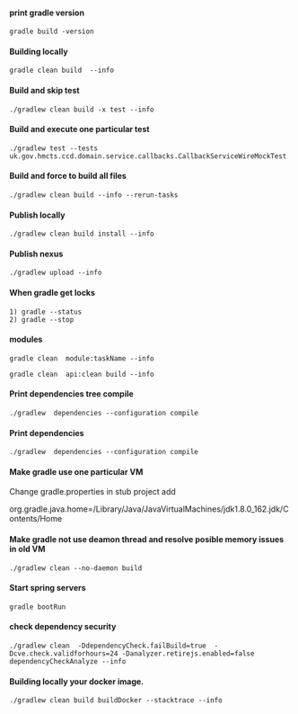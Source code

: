 #### print gradle version

```
gradle build -version
```
#### Building locally
```
gradle clean build  --info
```

#### Build and skip test
```
./gradlew clean build -x test --info
```

#### Build and  execute one particular test
```
./gradlew test --tests uk.gov.hmcts.ccd.domain.service.callbacks.CallbackServiceWireMockTest
```


#### Build and force to build all files
```
./gradlew clean build --info --rerun-tasks
```

#### Publish locally
```
./gradlew clean build install --info
```

#### Publish nexus
```
./gradlew upload --info
```

#### When gradle get locks
```
1) gradle --status
2) gradle --stop
```

#### modules
```
gradle clean  module:taskName --info

gradle clean  api:clean build --info
```


#### Print dependencies tree compile

```
./gradlew  dependencies --configuration compile
```

#### Print dependencies
```
./gradlew  dependencies --configuration compile
```

#### Make gradle use one particular VM

Change gradle.properties in stub project add

org.gradle.java.home=/Library/Java/JavaVirtualMachines/jdk1.8.0_162.jdk/Contents/Home

#### Make gradle not use deamon thread  and resolve posible memory issues in old VM
```
./gradlew clean --no-daemon build 
```

#### Start spring servers
```
gradle bootRun
```

#### check dependency security

```
./gradlew clean  -DdependencyCheck.failBuild=true  -Dcve.check.validforhours=24 -Danalyzer.retirejs.enabled=false dependencyCheckAnalyze --info
````

#### Building locally your docker image.

```
./gradlew clean build buildDocker --stacktrace --info
```
